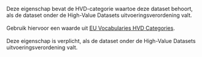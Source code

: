 Deze eigenschap bevat de HVD-categorie waartoe deze dataset behoort, als de dataset onder de High-Value Datasets uitvoeringsverordening valt.
<br/>
<br/>
Gebruik hiervoor een waarde uit <a href='https://op.europa.eu/en/web/eu-vocabularies/dataset/-/resource?uri=http://publications.europa.eu/resource/dataset/high-value-dataset-category' target='_blank'>EU Vocabularies HVD Categories</a>.
<br/>
<br/>
Deze eigenschap is verplicht, als de dataset onder de High-Value Datasets uitvoeringsverordening valt.
